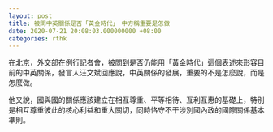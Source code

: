 ```yaml
---
layout: post
title: 被問中英關係是否「黃金時代」　中方稱重要是怎做
date: 2020-07-21 20:08:03.000000000 +08:00
categories: rthk
---
```


在北京，外交部在例行記者會，被問到是否仍能用「黃金時代」這個表述來形容目前的中英關係，發言人汪文斌回應說，中英關係的發展，重要的不是怎麼說，而是怎麼做。

他又說，國與國的關係應該建立在相互尊重、平等相待、互利互惠的基礎上，特別是相互尊重彼此的核心利益和重大關切，同時恪守不干涉別國內政的國際關係基本準則。
